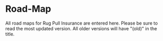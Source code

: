 # Road-Map
All road maps for Rug Pull Insurance are entered here. Please be sure to read the most updated version. All older versions will have "(old)" in the title.
